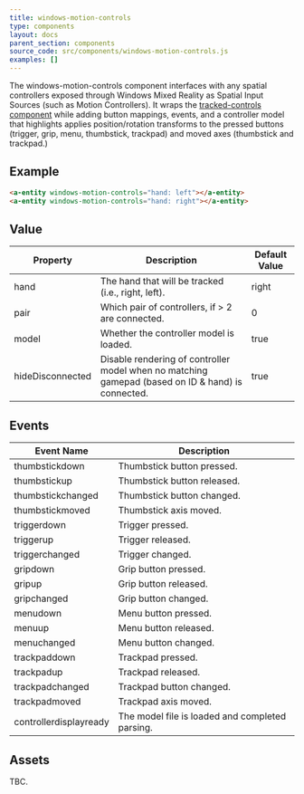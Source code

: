 ```yaml
---
title: windows-motion-controls
type: components
layout: docs
parent_section: components
source_code: src/components/windows-motion-controls.js
examples: []
---
```


[trackedcontrols]: ./tracked-controls.md

The windows-motion-controls component interfaces with any spatial controllers exposed through
Windows Mixed Reality as Spatial Input Sources (such as Motion Controllers). 
It wraps the [tracked-controls component][trackedcontrols] while adding button
mappings, events, and a controller model that highlights applies position/rotation transforms 
to the pressed buttons (trigger, grip, menu, thumbstick, trackpad) and moved axes (thumbstick and trackpad.)

## Example

```html
<a-entity windows-motion-controls="hand: left"></a-entity>
<a-entity windows-motion-controls="hand: right"></a-entity>
```

## Value

| Property             | Description                                                                                       | Default Value  |
|----------------------|---------------------------------------------------------------------------------------------------|----------------|
| hand                 | The hand that will be tracked (i.e., right, left).                                                | right          |
| pair                 | Which pair of controllers, if > 2 are connected.                                                  | 0              |
| model                | Whether the controller model is loaded.                                                           | true           |
| hideDisconnected     | Disable rendering of controller model when no matching gamepad (based on ID & hand) is connected. | true           |


## Events

| Event Name             | Description                                     |
| ----------             | -----------                                     |
| thumbstickdown         | Thumbstick button pressed.                      |
| thumbstickup           | Thumbstick button released.                     |
| thumbstickchanged      | Thumbstick button changed.                      |
| thumbstickmoved        | Thumbstick axis moved.                          |
| triggerdown            | Trigger pressed.                                |
| triggerup              | Trigger released.                               |
| triggerchanged         | Trigger changed.                                |
| gripdown               | Grip button pressed.                            |
| gripup                 | Grip button released.                           |
| gripchanged            | Grip button changed.                            |
| menudown               | Menu button pressed.                            |
| menuup                 | Menu button released.                           |
| menuchanged            | Menu button changed.                            |
| trackpaddown           | Trackpad pressed.                               |
| trackpadup             | Trackpad released.                              |
| trackpadchanged        | Trackpad button changed.                        |
| trackpadmoved          | Trackpad axis moved.                            |
| controllerdisplayready | The model file is loaded and completed parsing. |

## Assets

TBC.
